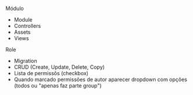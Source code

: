 Módulo
  - Module
  - Controllers
  - Assets
  - Views

Role
  - Migration
  - CRUD (Create, Update, Delete, Copy)
  - Lista de permissõs (checkbox)
  - Quando marcado permissões de autor aparecer dropdown com opções (todos ou "apenas faz parte group")
